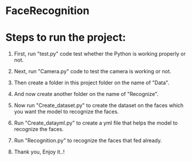 # FaceRecognition

# Steps to run the project:

1. First, run "test.py" code test whether the Python is working properly or not.

2. Next, run "Camera.py" code to test the camera is working or not.

3. Then create a folder in this project folder on the name of "Data".

4. And now create another folder on the name of "Recognize".

5. Now run "Create_dataset.py" to create the dataset on the faces which you want the model to recognize the faces.

6. Run "Create_datayml.py" to create a yml file that helps the model to recognize the faces.

7. Run "Recognition.py" to recognize the faces that fed already.

8. Thank you, Enjoy it..!

